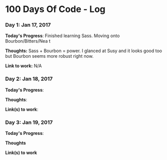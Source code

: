 # 100 Days Of Code - Log

### Day 1: Jan 17, 2017


**Today's Progress**: Finished learning Sass.  Moving onto Bourbon/Bitters/Nea t

**Thoughts:** Sass + Bourbon = power.  I glanced at Susy and it looks good too but Bourbon seems more robust right now.  

**Link to work:** N/A

### Day 2: Jan 18, 2017


**Today's Progress**: 

**Thoughts**: 

**Link(s) to work**: 


### Day 3: Jan 19, 2017

**Today's Progress**: 

**Thoughts** 

**Link(s) to work**

